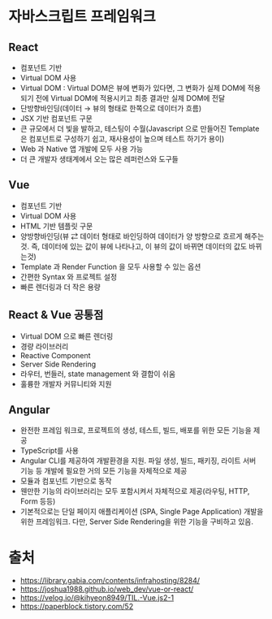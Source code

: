 # 자바스크립트 프레임워크

## React
- 컴포넌트 기반
- Virtual DOM 사용
- Virtual DOM : Virtual DOM은 뷰에 변화가 있다면, 그 변화가 실제 DOM에 적용되기 전에 Virtual DOM에 적용시키고 최종 결과만 실제 DOM에 전달
- 단방향바인딩(데이터 → 뷰의 형태로 한쪽으로 데이터가 흐름)
- JSX 기반 컴포넌트 구문
- 큰 규모에서 더 빛을 발하고, 테스팅이 수월(Javascript 으로 만들어진 Template 은 컴포넌트로 구성하기 쉽고, 재사용성이 높으며 테스트 하기가 용이)
- Web 과 Native 앱 개발에 모두 사용 가능
- 더 큰 개발자 생태계에서 오는 많은 레퍼런스와 도구들

## Vue
- 컴포넌트 기반
- Virtual DOM 사용
- HTML 기반 템플릿 구문
- 양방향바인딩(뷰 ⇄ 데이터 형태로 바인딩하여 데이터가 양 방향으로 흐르게 해주는 것. 즉, 데이터에 있는 값이 뷰에 나타나고, 이 뷰의 값이 바뀌면 데이터의 값도 바뀌는것)
- Template 과 Render Function 을 모두 사용할 수 있는 옵션
- 간편한 Syntax 와 프로젝트 설정
- 빠른 렌더링과 더 작은 용량

## React & Vue 공통점 
- Virtual DOM 으로 빠른 렌더링
- 경량 라이브러리
- Reactive Component
- Server Side Rendering
- 라우터, 번들러, state management 와 결합이 쉬움
- 훌륭한 개발자 커뮤니티와 지원

## Angular
- 완전한 프레임 워크로, 프로젝트의 생성, 테스트, 빌드, 배포를 위한 모든 기능을 제공
- TypeScript를 사용
- Angular CLI를 제공하여 개발환경을 지원. 파일 생성, 빌드, 패키징, 라이트 서버 기능 등 개발에 필요한 거의 모든 기능을 자체적으로 제공
- 모듈과 컴포넌트 기반으로 동작
- 웬만한 기능의 라이브러리는 모두 포함시켜서 자체적으로 제공(라우팅, HTTP, Form 등등)
- 기본적으로는 단일 페이지 애플리케이션 (SPA, Single Page Application) 개발을 위한 프레임워크. 다만, Server Side Rendering을 위한 기능을 구비하고 있음.


# 출처
- https://library.gabia.com/contents/infrahosting/8284/
- https://joshua1988.github.io/web_dev/vue-or-react/
- https://velog.io/@kihyeon8949/TIL.-Vue.js2-1
- https://paperblock.tistory.com/52
